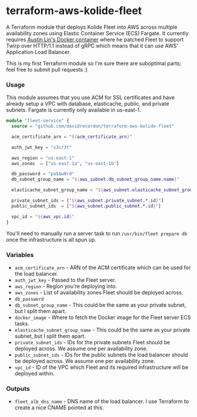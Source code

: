 # terraform-aws-kolide-fleet

A Terraform module that deploys Kolide Fleet into AWS across multiple availability zones using Elastic Container Service (ECS) Fargate. It currently requires [Austin Lin's Docker container](https://hub.docker.com/r/austinylin/kolide-fleet/) where he patched Fleet to support Twirp over HTTP/1.1 instead of gRPC which means that it can use AWS' Application Load Balancer.

This is my first Terraform module so I'm sure there are suboptimal parts; feel free to submit pull requests :)


### Usage

This module assumes that you use ACM for SSL certificates and have already setup a VPC with database, elasticache, public, and private subnets. Fargate is currently only available in us-east-1.

```terraform
module "fleet-service" {
  source = "github.com/davidrecordon/terraform-aws-kolide-fleet"

  acm_certificate_arn = "${acm_certificate_arn}"

  auth_jwt_key = "s3cr3t"

  aws_region = "us-east-1"
  aws_zones  = ["us-east-1a", "us-east-1b"]

  db_password = "pa$$w0rd"
  db_subnet_group_name = "${aws_subnet.db_subnet_group_name.name}"

  elasticache_subnet_group_name = "${aws_subnet.elasticache_subnet_group_name.name}"

  private_subnet_ids = ["${aws_subnet.private_subnet.*.id}"]
  public_subnet_ids  = ["${aws_subnet.public_subnet.*.id}"]

  vpc_id = "${aws_vpc.id}"
}
```

You'll need to manually run a server task to run `/usr/bin/fleet prepare db` once the infrastructure is all spun up.


### Variables

- `acm_certificate_arn` - ARN of the ACM certificate which can be used for the load balancer.
- `auth_jwt_key` - Passed to the Fleet server.
- `aws_region` - Region you're deploying into.
- `aws_zones` - List of availability zones Fleet should be deployed across.
- `db_password`
- `db_subnet_group_name` - This could be the same as your private subnet, but I split them apart.
- `docker_image` - Where to fetch the Docker image for the Fleet server ECS tasks.
- `elasticache_subnet_group_name` - This could be the same as your private subnet, but I split them apart.
- `private_subnet_ids` - IDs for the private subnets Fleet should be deployed across. We assume one per availability zone.
- `public_subnet_ids` - IDs for the public subnets the load balancer should be deployed across. We assume one per availability zone.
- `vpc_id` - ID of the VPC which Fleet and its required infrastructure will be deployed within.


### Outputs

- `fleet_alb_dns_name` - DNS name of the load balancer. I use Terraform to create a nice CNAME pointed at this.

